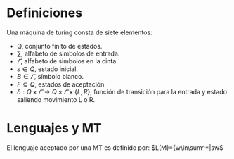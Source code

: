 # Definiciones
Una máquina de turing consta de siete elementos:
- Q, conjunto finito de estados.
- $\sum$, alfabeto de simbolos de entrada.
- $\varGamma$, alfabeto de simbolos en la cinta.
- $s\in Q$, estado inicial.
- $B \in \varGamma$, símbolo blanco.
- $F\subseteq Q$, estados de aceptación.
- $\delta :Q\times\varGamma\rightarrow Q\times\varGamma\times\{L,R\}$, función de transición para la entrada y estado saliendo movimiento L o R. 

# Lenguajes y MT
El lenguaje aceptado por una MT es definido por:
$L(M)=\{w\in\sum^*|sw\$